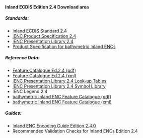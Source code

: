 #### Inland ECDIS Edition 2.4 Download area

##### Standards:

*   [Inland ECDIS Standard 2.4](http://ienc.openecdis.org/?q=content/inland-ecdis-standard-24)
*   [IENC Product Specification 2.4](http://ienc.openecdis.org/files/ProdSpec_IENC_2_4.pdf)
*   [IENC Presentation Library 2.4](http://ienc.openecdis.org/?q=content/ienc-presentation-library-24)
*   [Product Specification for bathymetric Inland ENCs](http://ienc.openecdis.org/files/bIENC_ProdSpec.pdf)

##### Reference Data:

*   [Feature Catalogue Ed.2.4 (pdf)](http://ienc.openecdis.org/files/IENC_FC_24_corr2.pdf)
*   [Feature Catalogue Ed.2.4 (xml)](http://ienc.openecdis.org/files/IENC_FC_24_corr2.zip)
*   [IENC Presentation Library 2.4 Look-up Tables](http://ienc.openecdis.org/files/IES_2_4_LookupTables.zip)
*   [IENC Presentation Library 2.4 Symbol Library](http://ienc.openecdis.org/files/IES_Symbols_2_4.zip)
*   IENC Legend 2.4
*   [bathymetric Inland ENC Feature Catalogue (pdf)](http://ienc.openecdis.org/files/bIENC_Feature_Catalogue_1_0.pdf)
*   [bathymetric Inland ENC Feature Catalogue (xml)](http://ienc.openecdis.org/files/bIENC_Feature_Catalogue_1_0.zip)

##### Guides:

*   [Inland ENC Encoding Guide Edition 2.4.0](http://ienc.openecdis.org/files/IENC_EG_2_4_0.pdf)
*   Recommended Validation Checks for Inland ENCs Edition 2.4
